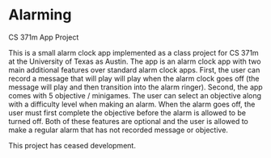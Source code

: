 # Alarming
CS 371m App Project

This is a small alarm clock app implemented as a class project for CS 371m at the University of Texas as Austin.
The app is an alarm clock app with two main additional features over standard alarm clock apps. First, the user
can record a message that will play will play when the alarm clock goes off (the message will play and then transition
into the alarm ringer). Second, the app comes with 5 objective / minigames. The user can select an objective along with
a difficulty level when making an alarm. When the alarm goes off, the user must first complete the objective before the
alarm is allowed to be turned off. Both of these features are optional and the user is allowed to make a regular alarm
that has not recorded message or objective.

This project has ceased development.
